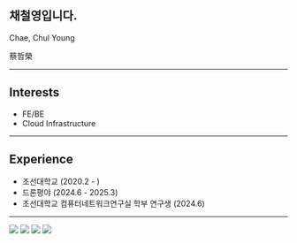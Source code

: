## 채철영입니다.

Chae, Chul Young

蔡哲榮

---

## Interests

- FE/BE
- Cloud Infrastructure

---

## Experience

- 조선대학교 (2020.2 - )
- 드론평야 (2024.6 - 2025.3)
- 조선대학교 컴퓨터네트워크연구실 학부 연구생 (2024.6)

---

  <img src ="https://img.shields.io/badge/c-A8B9CC.svg?&style=for-the-badge&logo=c&logoColor=black"/>
  <img src ="https://img.shields.io/badge/cplusplus-00599C.svg?&style=for-the-badge&logo=cplusplus&logoColor=white"/>
  <img src ="https://img.shields.io/badge/python-3776AB.svg?&style=for-the-badge&logo=python&logoColor=white"/>
  <img src ="https://img.shields.io/badge/javascript-F7DF1E.svg?&style=for-the-badge&logo=javascript&logoColor=black"/>
